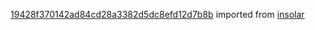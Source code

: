 [19428f370142ad84cd28a3382d5dc8efd12d7b8b](https://github.com/insolar/insolar/commit/19428f370142ad84cd28a3382d5dc8efd12d7b8b) imported from [insolar](https://github.com/insolar/insolar)
